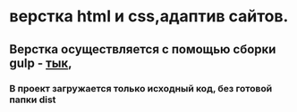 # верстка html и css,адаптив сайтов. 
## Верстка осуществляется с помощью сборки gulp - [тык](https://github.com/ZaharBorisenko/Assembling-Gulp),
### В проект загружается только исходный код, без готовой папки dist
